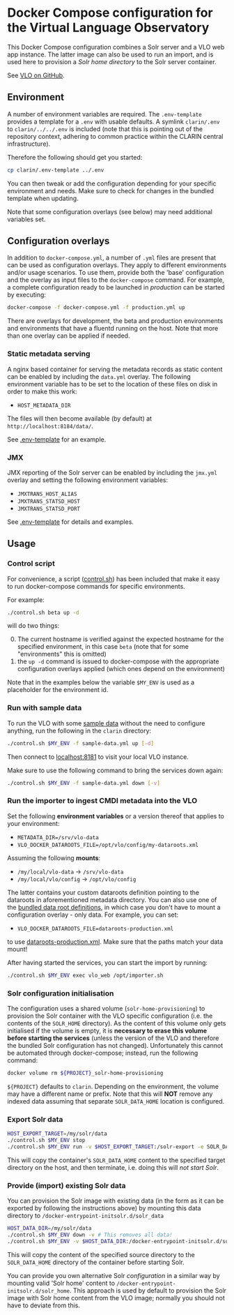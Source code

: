 # Docker Compose configuration for the Virtual Language Observatory

This Docker Compose configuration combines a Solr server and a VLO web app instance. The 
latter image can also be used to run an import, and is used here to provision a *Solr home
directory* to the Solr server container.

See [VLO on GitHub](https://github.com/clarin-eric/VLO).

## Environment

A number of environment variables are required. The `.env-template` provides a template
for a `.env` with usable defaults. A symlink `clarin/.env` to `clarin/../../.env` 
is included (note that this is pointing out of the repository context, adhering to common
practice within the CLARIN central infrastructure). 

Therefore the following should get you started:

```sh
cp clarin/.env-template ../.env
```

You can then tweak or add the configuration depending for your specific environment and
needs. Make sure to check for changes in the bundled template when updating.

Note that some configuration overlays (see below) may need additional variables set.

## Configuration overlays

In addition to `docker-compose.yml`, a number of `.yml` files are present that can be
used as configuration overlays. They apply to different environments and/or usage
scenarios. To use them, provide both the 'base' configuration and the overlay as input
files to the `docker-compose` command. For example, a complete configuration ready to be
launched in _production_ can be started by executing:

```sh
docker-compose -f docker-compose.yml -f production.yml up
```

There are overlays for development, the beta and production environments and
environments that have a fluentd running on the host. Note that more than one overlay can
be applied if needed.

### Static metadata serving

A nginx based container for serving the metadata records as static content can be enabled
by including the `data.yml` overlay. The following environment variable has to be set
to the location of these files on disk in order to make this work:

* `HOST_METADATA_DIR`

The files will then become available (by default) at `http://localhost:8184/data/`.

See [.env-template](clarin/.env-template) for an example.

### JMX

JMX reporting of the Solr server can be enabled by including the `jmx.yml` overlay and
setting the following environment variables: 

* `JMXTRANS_HOST_ALIAS`
* `JMXTRANS_STATSD_HOST`
* `JMXTRANS_STATSD_PORT`

See [.env-template](clarin/.env-template) for details and examples.

## Usage

### Control script

For convenience, a script ([control.sh](./control.sh)) has been included that make it easy
to run  docker-compose commands for specific environments. 

For example:

```sh
./control.sh beta up -d
```

will do two things:

0. The current hostname is verified against the expected hostname for the specified 
environment, in this case `beta` (note that for some "environments" this is omitted)
0. the `up -d` command is issued to docker-compose with the appropriate configuration
overlays applied (which ones depend on the environment)

Note that in the examples below the variable `$MY_ENV` is used as a placeholder for the
environment id.

### Run with sample data

To run the VLO with some [sample data](https://gitlab.com/CLARIN-ERIC/docker-vlo-sample-data)
without the need to configure anything, run the following in the `clarin` directory:

```sh
./control.sh $MY_ENV -f sample-data.yml up [-d]
```

Then connect to [localhost:8181](http://localhost:8181) to visit your local VLO instance.

Make sure to use the following command to bring the services down again:

```sh
./control.sh $MY_ENV -f sample-data.yml down [-v]
```

### Run the importer to ingest CMDI metadata into the VLO

Set the following **environment variables** or a version thereof that applies to your
environment:

- `METADATA_DIR=/srv/vlo-data`
- `VLO_DOCKER_DATAROOTS_FILE=/opt/vlo/config/my-dataroots.xml`

Assuming the following **mounts**:
- `/my/local/vlo-data` -> `/srv/vlo-data`
- `/my/local/vlo/config` -> `/opt/vlo/config`

The latter contains your custom dataroots definition pointing to the dataroots in 
aforementioned metadata directory. You can also use one of the [bundled data root
definitions](https://github.com/clarin-eric/VLO/tree/master/vlo-commons/src/main/resources),
in which case you don't have to mount a configuration overlay - only data. For example,
you can set:

- `VLO_DOCKER_DATAROOTS_FILE=dataroots-production.xml`

to use
[dataroots-production.xml](https://github.com/clarin-eric/VLO/blob/master/vlo-commons/src/main/resources/dataroots-production.xml).
Make sure that the paths match your data mount!

After having started the services, you can start the import by running:

```sh
./control.sh $MY_ENV exec vlo_web /opt/importer.sh
```

### Solr configuration initialisation

The configuration uses a shared volume (`solr-home-provisioning`) to provision the Solr
container with the VLO specific configuration (i.e. the contents of the `SOLR_HOME`
directory). As the content of this volume only gets initialised if the volume is empty,
it is **necessary to erase this volume before starting the services** (unless the version
of the VLO and therefore the bundled Solr configuration has not changed). Unfortunately
this cannot be automated through docker-compose; instead, run the following command:

```sh
docker volume rm ${PROJECT}_solr-home-provisioning
```

`${PROJECT}` defaults to `clarin`.
Depending on the environment, the volume may have a different name or prefix. 
Note that this will **NOT** remove any indexed data assuming that separate `SOLR_DATA_HOME`
location is configured.

### Export Solr data

```sh
HOST_EXPORT_TARGET=/my/solr/data
./control.sh $MY_ENV stop
./control.sh $MY_ENV run -v $HOST_EXPORT_TARGET:/solr-export -e SOLR_DATA_EXPORT_TARGET=/solr-export vlo_solr
```

This will copy the container's `SOLR_DATA_HOME` content to the specified target directory
on the host, and then terminate, i.e. doing this will *not start Solr*.

### Provide (import) existing Solr data

You can provision the Solr image with existing data (in the form as it can be exported
by following the instructions above) by mounting this data directory to
`/docker-entrypoint-initsolr.d/solr_data` 

```sh
HOST_DATA_DIR=/my/solr/data
./control.sh $MY_ENV down -v # This removes all data!
./control.sh $MY_ENV -v $HOST_DATA_DIR:/docker-entrypoint-initsolr.d/solr_data vlo_solr
```

This will copy the content of the specified source directory to the `SOLR_DATA_HOME`
directory of the container before starting Solr.

You can provide you own alternative Solr _configuration_ in a similar way by mounting
valid 'Solr home' content to `/docker-entrypoint-initsolr.d/solr_home`. This approach is
used by default to provision the Solr image with Solr home content from the VLO image;
normally you should not have to deviate from this.
